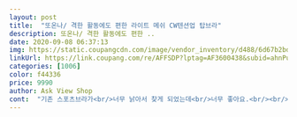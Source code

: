 ```yaml
---
layout: post 
title:  "또온나/ 격한 활동에도 편한 라이트 메쉬 CW텐션업 탑브라" 
description: 또온나/ 격한 활동에도 편한 ..
date: 2020-09-08 06:37:13 
img: https://static.coupangcdn.com/image/vendor_inventory/d488/6d67b2bd0377cdaf87bb0c0fdd9f4feb989962c7ef86082e355072cdc651.jpg 
linkUrl: https://link.coupang.com/re/AFFSDP?lptag=AF3600438&subid=ahnPublicAsk&pageKey=1478029309&itemId=2539382603&vendorItemId=70531936523&traceid=V0-113-55cfdb786446170c 
categories: [1006] 
color: f44336 
price: 9990 
author: Ask View Shop 
cont:  "기존 스포츠브라가<br/>너무 낡아서 찾게 되었는데<br/>너무 좋아요.<br/><br/>등까지 잡아주는 느낌이 있어요,<br/>딱이네용 재구매의사 100%<br/>생각보다 착용감이 좋고 편하네요<br/>앞가슴골까지 가려져서<br/>요가 갈때 꼭 챙겨입고 가요.<br/><br/>재구매 의사있어요<br/>조금 두꺼워서 덥긴 한데 그래도 편하고 좋네요<br/>짱짱하니 완전 좋네요<br/>홈트레이닝할때 입으려고 샀는데<br/>" 
---
```

